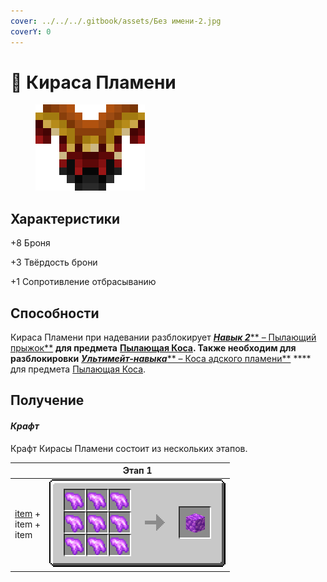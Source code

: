```yaml
---
cover: ../../../.gitbook/assets/Без имени-2.jpg
coverY: 0
---
```


# 👕 Кираса Пламени



<figure><img src="../../../.gitbook/assets/image (3).png" alt=""><figcaption></figcaption></figure>

## Характеристики

\+8 Броня

\+3 Твёрдость брони

\+1 Сопротивление отбрасыванию

## Способности

Кираса Пламени при надевании разблокирует [_**Навык 2**_** – Пылающий прыжок**](kosa-plameni.md#sposobnosti) **для предмета** [**Пылающая Коса**](kosa-plameni.md)**. Также необходим для разблокировки** [_**Ультимейт-навыка**_** – Коса адского пламени**](kosa-plameni.md#sposobnosti) **** для предмета [Пылающая Коса](kosa-plameni.md).

## Получение

#### _Крафт_

Крафт Кирасы Пламени состоит из нескольких этапов.

|                                                                                 | Этап 1                                                                                                  |
| ------------------------------------------------------------------------------- | ------------------------------------------------------------------------------------------------------- |
| <p><a href="kirasa-plameni.md#kharakteristiki">item</a> +<br>item +<br>item</p> | <img src="../../../.gitbook/assets/raw_pink_ore_block_result-x1.png" alt="Этап 1" data-size="original"> |
